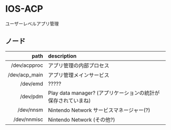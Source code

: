 # IOS-ACP
ユーザーレベルアプリ管理

## ノード
|          path | description                                                   |
| ------------: | :------------------------------------------------------------ |
|  /dev/acpproc | アプリ管理の内部プロセス                                      |
| /dev/acp_main | アプリ管理メインサービス                                      |
|      /dev/emd | ?????                                                         |
|      /dev/pdm | Play data manager? (アプリケーションの統計が保存されていまね) |
|     /dev/nnsm | Nintendo Network サービスマネージャー(?)                      |
|   /dev/nnmisc | Nintendo Network (その他?)                                    |